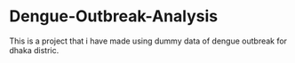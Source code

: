 # Dengue-Outbreak-Analysis
This is a project that i have made using dummy data of dengue outbreak for dhaka distric.
